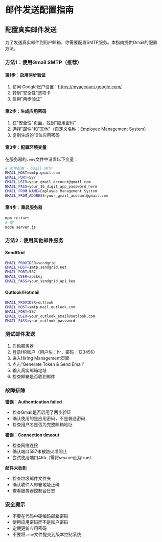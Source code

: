 # 邮件发送配置指南

## 配置真实邮件发送

为了发送真实邮件到用户邮箱，你需要配置SMTP服务。本指南提供Gmail的配置方法。

### 方法1：使用Gmail SMTP（推荐）

#### 第1步：启用两步验证
1. 访问 Google账户设置：https://myaccount.google.com/
2. 转到"安全性"选项卡
3. 启用"两步验证"

#### 第2步：生成应用密码
1. 在"安全性"页面，找到"应用密码"
2. 选择"邮件"和"其他"（自定义名称：Employee Management System）
3. 复制生成的16位应用密码

#### 第3步：配置环境变量
在服务器的`.env`文件中设置以下变量：

```bash
# 邮件配置 - Gmail SMTP
EMAIL_HOST=smtp.gmail.com
EMAIL_PORT=587
EMAIL_USER=your_gmail_account@gmail.com
EMAIL_PASS=your_16_digit_app_password_here
EMAIL_FROM_NAME=Employee Management System
EMAIL_FROM_ADDRESS=your_gmail_account@gmail.com
```

#### 第4步：重启服务器
```bash
npm restart
# 或
node server.js
```

### 方法2：使用其他邮件服务

#### SendGrid
```bash
EMAIL_PROVIDER=sendgrid
EMAIL_HOST=smtp.sendgrid.net
EMAIL_PORT=587
EMAIL_USER=apikey
EMAIL_PASS=your_sendgrid_api_key
```

#### Outlook/Hotmail
```bash
EMAIL_PROVIDER=outlook
EMAIL_HOST=smtp-mail.outlook.com
EMAIL_PORT=587
EMAIL_USER=your_outlook_email@outlook.com
EMAIL_PASS=your_outlook_password
```

### 测试邮件发送

1. 启动服务器
2. 登录HR账户（用户名：hr，密码：123456）
3. 进入Hiring Management页面
4. 点击"Generate Token & Send Email"
5. 输入真实邮箱地址
6. 检查邮箱是否收到邮件

### 故障排除

**错误：Authentication failed**
- 检查Gmail是否启用了两步验证
- 确认使用的是应用密码，不是普通密码
- 检查用户名是否为完整邮箱地址

**错误：Connection timeout**
- 检查网络连接
- 确认端口587未被防火墙阻止
- 尝试使用端口465（需将secure设为true）

**邮件未收到**
- 检查垃圾邮件文件夹
- 确认收件人邮箱地址正确
- 查看服务器控制台日志

### 安全提示

- 不要在代码中硬编码邮箱密码
- 使用应用密码而不是账户密码
- 定期更新应用密码
- 不要将`.env`文件提交到版本控制系统 